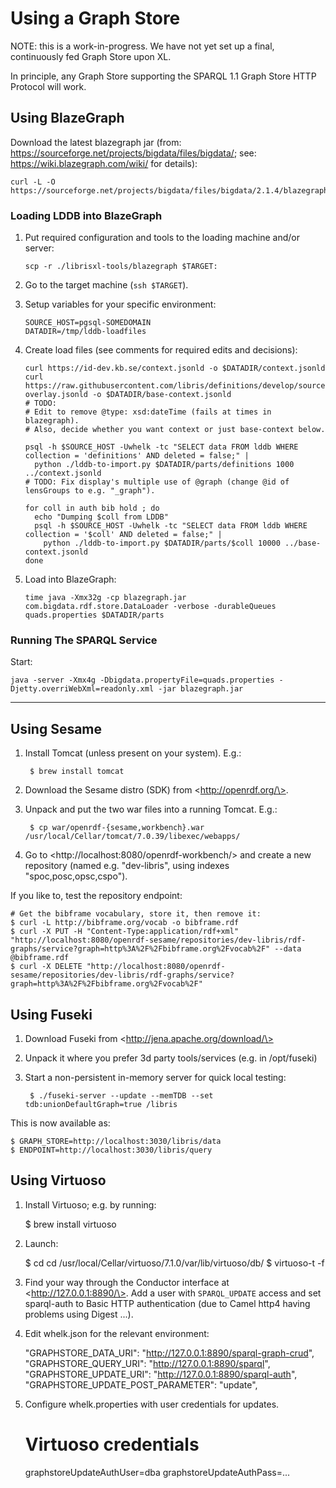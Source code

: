 # Using a Graph Store

NOTE: this is a work-in-progress. We have not yet set up a final, continuously fed Graph Store upon XL.

In principle, any Graph Store supporting the SPARQL 1.1 Graph Store HTTP Protocol will work.

## Using BlazeGraph

Download the latest blazegraph jar (from: https://sourceforge.net/projects/bigdata/files/bigdata/; see: https://wiki.blazegraph.com/wiki/ for details):

    curl -L -O https://sourceforge.net/projects/bigdata/files/bigdata/2.1.4/blazegraph.jar

### Loading LDDB into BlazeGraph

1. Put required configuration and tools to the loading machine and/or server:

    ```
    scp -r ./librisxl-tools/blazegraph $TARGET:
    ```

2. Go to the target machine (`ssh $TARGET`).

3. Setup variables for your specific environment:

    ```
    SOURCE_HOST=pgsql-SOMEDOMAIN
    DATADIR=/tmp/lddb-loadfiles
    ```

4. Create load files (see comments for required edits and decisions):

    ```
    curl https://id-dev.kb.se/context.jsonld -o $DATADIR/context.jsonld
    curl https://raw.githubusercontent.com/libris/definitions/develop/source/vocab-overlay.jsonld -o $DATADIR/base-context.jsonld
    # TODO:
    # Edit to remove @type: xsd:dateTime (fails at times in blazegraph).
    # Also, decide whether you want context or just base-context below.

    psql -h $SOURCE_HOST -Uwhelk -tc "SELECT data FROM lddb WHERE collection = 'definitions' AND deleted = false;" |
      python ./lddb-to-import.py $DATADIR/parts/definitions 1000 ../context.jsonld
    # TODO: Fix display's multiple use of @graph (change @id of lensGroups to e.g. "_graph").

    for coll in auth bib hold ; do
      echo "Dumping $coll from LDDB"
      psql -h $SOURCE_HOST -Uwhelk -tc "SELECT data FROM lddb WHERE collection = '$coll' AND deleted = false;" |
        python ./lddb-to-import.py $DATADIR/parts/$coll 10000 ../base-context.jsonld
    done
    ```

5. Load into BlazeGraph:

    ```
    time java -Xmx32g -cp blazegraph.jar com.bigdata.rdf.store.DataLoader -verbose -durableQueues quads.properties $DATADIR/parts
    ```

### Running The SPARQL Service

Start:

    java -server -Xmx4g -Dbigdata.propertyFile=quads.properties -Djetty.overriWebXml=readonly.xml -jar blazegraph.jar

----

## Using Sesame

1. Install Tomcat (unless present on your system). E.g.:

        $ brew install tomcat

2. Download the Sesame distro (SDK) from \<http://openrdf.org/\>.

3. Unpack and put the two war files into a running Tomcat. E.g.:

        $ cp war/openrdf-{sesame,workbench}.war /usr/local/Cellar/tomcat/7.0.39/libexec/webapps/

4. Go to \<http://localhost:8080/openrdf-workbench/\> and create a new repository (named e.g. "dev-libris", using indexes "spoc,posc,opsc,cspo").

If you like to, test the repository endpoint:

    # Get the bibframe vocabulary, store it, then remove it:
    $ curl -L http://bibframe.org/vocab -o bibframe.rdf
    $ curl -X PUT -H "Content-Type:application/rdf+xml" "http://localhost:8080/openrdf-sesame/repositories/dev-libris/rdf-graphs/service?graph=http%3A%2F%2Fbibframe.org%2Fvocab%2F" --data @bibframe.rdf
    $ curl -X DELETE "http://localhost:8080/openrdf-sesame/repositories/dev-libris/rdf-graphs/service?graph=http%3A%2F%2Fbibframe.org%2Fvocab%2F"

## Using Fuseki

1. Download Fuseki from \<http://jena.apache.org/download/\>
2. Unpack it where you prefer 3d party tools/services (e.g. in /opt/fuseki)
3. Start a non-persistent in-memory server for quick local testing:

        $ ./fuseki-server --update --memTDB --set tdb:unionDefaultGraph=true /libris

This is now available as:

    $ GRAPH_STORE=http://localhost:3030/libris/data
    $ ENDPOINT=http://localhost:3030/libris/query

## Using Virtuoso

1. Install Virtuoso; e.g. by running:

    $ brew install virtuoso

2. Launch:

    $ cd cd /usr/local/Cellar/virtuoso/7.1.0/var/lib/virtuoso/db/
    $ virtuoso-t -f

3. Find your way through the Conductor interface at \<http://127.0.0.1:8890/\>.
   Add a user with `SPARQL_UPDATE` access and set sparql-auth to Basic HTTP
   authentication (due to Camel http4 having problems using Digest ...).

4. Edit whelk.json for the relevant environment:

    "GRAPHSTORE_DATA_URI": "http://127.0.0.1:8890/sparql-graph-crud",
    "GRAPHSTORE_QUERY_URI": "http://127.0.0.1:8890/sparql",
    "GRAPHSTORE_UPDATE_URI": "http://127.0.0.1:8890/sparql-auth",
    "GRAPHSTORE_UPDATE_POST_PARAMETER": "update",

5. Configure whelk.properties with user credentials for updates.

    # Virtuoso credentials
    graphstoreUpdateAuthUser=dba
    graphstoreUpdateAuthPass=...


